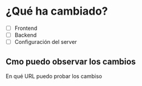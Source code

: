 # ¿Qué ha cambiado?

- [ ] Frontend
- [ ] Backend
- [ ] Configuración del server

## Cmo puedo observar los cambios
En qué URL puedo probar los cambiso
